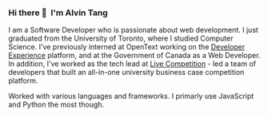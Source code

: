 ### Hi there 👋&nbsp;&nbsp;I'm Alvin Tang

I am a Software Developer who is passionate about web development. I just graduated from the University of Toronto, where I studied Computer Science. I've previously interned at OpenText working on the [Developer Experience](https://developer.opentext.com/) platform, and at the Government of Canada as a Web Developer. In addition, I've worked as the tech lead at [Live Competition](https://www.live-competition.org/) - led a team of developers that built an all-in-one university business case competition platform.

Worked with various languages and frameworks. I primarly use JavaScript and Python the most though.

